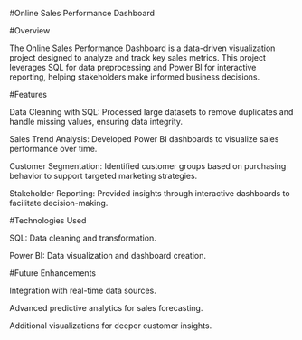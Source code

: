 #Online Sales Performance Dashboard

#Overview

The Online Sales Performance Dashboard is a data-driven visualization project designed to analyze and track key sales metrics. This project leverages SQL for data preprocessing and Power BI for interactive reporting, helping stakeholders make informed business decisions.

#Features

Data Cleaning with SQL: Processed large datasets to remove duplicates and handle missing values, ensuring data integrity.

Sales Trend Analysis: Developed Power BI dashboards to visualize sales performance over time.

Customer Segmentation: Identified customer groups based on purchasing behavior to support targeted marketing strategies.

Stakeholder Reporting: Provided insights through interactive dashboards to facilitate decision-making.

#Technologies Used

SQL: Data cleaning and transformation.

Power BI: Data visualization and dashboard creation.

#Future Enhancements

Integration with real-time data sources.

Advanced predictive analytics for sales forecasting.

Additional visualizations for deeper customer insights.
